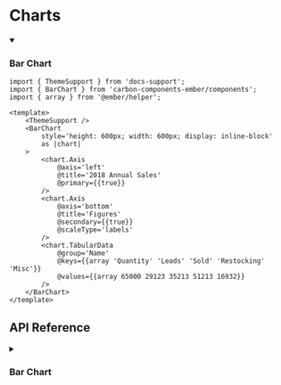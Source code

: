 # Charts

<ThemeSwitcher />



<details open><summary><h3>Bar Chart</h3></summary>


```gjs live preview
import { ThemeSupport } from 'docs-support';
import { BarChart } from 'carbon-components-ember/components';
import { array } from '@ember/helper';

<template>
    <ThemeSupport />
    <BarChart
        style='height: 600px; width: 600px; display: inline-block'
        as |chart|
    >
        <chart.Axis
            @axis='left'
            @title='2018 Annual Sales'
            @primary={{true}}
        />
        <chart.Axis
            @axis='bottom'
            @title='Figures'
            @secondary={{true}}
            @scaleType='labels'
        />
        <chart.TabularData
            @group='Name'
            @keys={{array 'Quantity' 'Leads' 'Sold' 'Restocking' 'Misc'}}
            @values={{array 65000 29123 35213 51213 16932}}
        />
    </BarChart>
</template>
```
</details>

## API Reference

<details>
<summary><h3>Bar Chart</h3></summary>

```gjs live no-shadow
import { ComponentSignature } from 'kolay';

<template>
  <ComponentSignature 
    @package="carbon-components-ember" 
    @module='declarations/components/charts/bar' 
    @name='default' 
  />
</template>
```
</details>
